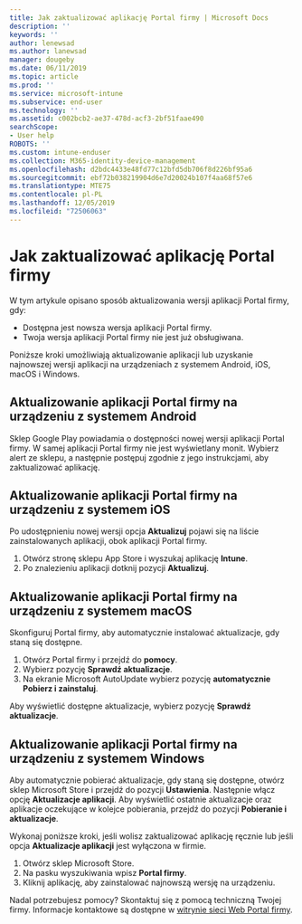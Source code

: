 ```yaml
---
title: Jak zaktualizować aplikację Portal firmy | Microsoft Docs
description: ''
keywords: ''
author: lenewsad
ms.author: lanewsad
manager: dougeby
ms.date: 06/11/2019
ms.topic: article
ms.prod: ''
ms.service: microsoft-intune
ms.subservice: end-user
ms.technology: ''
ms.assetid: c002bcb2-ae37-478d-acf3-2bf51faae490
searchScope:
- User help
ROBOTS: ''
ms.custom: intune-enduser
ms.collection: M365-identity-device-management
ms.openlocfilehash: d2bdc4433e48fd77c12bfd5db706f8d226bf95a6
ms.sourcegitcommit: ebf72b038219904d6e7d20024b107f4aa68f57e6
ms.translationtype: MTE75
ms.contentlocale: pl-PL
ms.lasthandoff: 12/05/2019
ms.locfileid: "72506063"
---
```

# <a name="how-to-update-the-company-portal-app"></a>Jak zaktualizować aplikację Portal firmy

W tym artykule opisano sposób aktualizowania wersji aplikacji Portal firmy, gdy:  
* Dostępna jest nowsza wersja aplikacji Portal firmy.
* Twoja wersja aplikacji Portal firmy nie jest już obsługiwana.

Poniższe kroki umożliwiają aktualizowanie aplikacji lub uzyskanie najnowszej wersji aplikacji na urządzeniach z systemem Android, iOS, macOS i Windows.    

## <a name="update-the-company-portal-app-on-your-android-device"></a>Aktualizowanie aplikacji Portal firmy na urządzeniu z systemem Android  

Sklep Google Play powiadamia o dostępności nowej wersji aplikacji Portal firmy. W samej aplikacji Portal firmy nie jest wyświetlany monit. Wybierz alert ze sklepu, a następnie postępuj zgodnie z jego instrukcjami, aby zaktualizować aplikację. 

## <a name="update-the-company-portal-app-on-your-ios-device"></a>Aktualizowanie aplikacji Portal firmy na urządzeniu z systemem iOS  

Po udostępnieniu nowej wersji opcja **Aktualizuj** pojawi się na liście zainstalowanych aplikacji, obok aplikacji Portal firmy.  

1. Otwórz stronę sklepu App Store i wyszukaj aplikację **Intune**.  
2. Po znalezieniu aplikacji dotknij pozycji **Aktualizuj**.  

## <a name="update-the-company-portal-app-on-your-macos-device"></a>Aktualizowanie aplikacji Portal firmy na urządzeniu z systemem macOS

Skonfiguruj Portal firmy, aby automatycznie instalować aktualizacje, gdy staną się dostępne. 

1. Otwórz Portal firmy i przejdź do **pomocy**. 
2. Wybierz pozycję **Sprawdź aktualizacje**. 
3. Na ekranie Microsoft AutoUpdate wybierz pozycję **automatycznie Pobierz i zainstaluj**. 

Aby wyświetlić dostępne aktualizacje, wybierz pozycję **Sprawdź aktualizacje**.  

## <a name="update-the-company-portal-app-on-your-windows-device"></a>Aktualizowanie aplikacji Portal firmy na urządzeniu z systemem Windows
Aby automatycznie pobierać aktualizacje, gdy staną się dostępne, otwórz sklep Microsoft Store i przejdź do pozycji **Ustawienia**. Następnie włącz opcję **Aktualizacje aplikacji**. Aby wyświetlić ostatnie aktualizacje oraz aplikacje oczekujące w kolejce pobierania, przejdź do pozycji **Pobieranie i aktualizacje**.  

Wykonaj poniższe kroki, jeśli wolisz zaktualizować aplikację ręcznie lub jeśli opcja **Aktualizacje aplikacji** jest wyłączona w firmie.  
1. Otwórz sklep Microsoft Store.
2. Na pasku wyszukiwania wpisz **Portal firmy**.
3. Kliknij aplikację, aby zainstalować najnowszą wersję na urządzeniu. 


Nadal potrzebujesz pomocy? Skontaktuj się z pomocą techniczną Twojej firmy. Informacje kontaktowe są dostępne w [witrynie sieci Web Portal firmy](https://go.microsoft.com/fwlink/?linkid=2010980).
